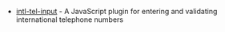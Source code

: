 - [intl-tel-input](https://github.com/jackocnr/intl-tel-input) - A JavaScript plugin for entering and validating international telephone numbers

